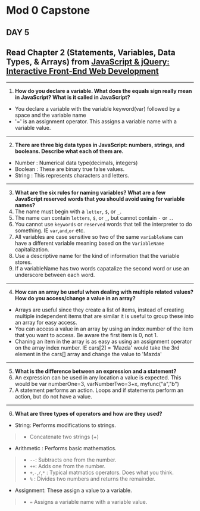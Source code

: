 # Mod 0 Capstone

## DAY 5


## Read Chapter 2 (Statements, Variables, Data Types, & Arrays) from [JavaScript & jQuery: Interactive Front-End Web Development](https://www.amazon.com/JavaScript-JQuery-Interactive-Front-End-Development/dp/1118531647/ref=sr_1_5?ie=UTF8&qid=1541447422&sr=8-5&keywords=duckett)
***

1.  **How do you declare a variable. What does the equals sign really mean in JavaScript? What is it called in JavaScript?**
 * You declare a variable with the variable keyword(var) followed by a space and the variable name
 * '=' is an assignment operator. This assigns a variable name with a variable value.
 ***
2.  **There are three big data types in JavaScript: numbers, strings, and booleans. Describe what each of them are.**
 * Number : Numerical data type(decimals, integers)
 * Boolean :  These are binary true false values.
 * String : This represents characters and letters.
 ***
3.  **What are the six rules for naming variables? What are a few JavaScript reserved words that you should avoid using for variable names?**
  1. The name must begin with a `letter`, `$`, or `_`.
  2. The name can contain `letters`, `$`, or `_`, but cannot contain `-` or `.`.
  3. You cannot use `keywords` or `reserved` words that tell the interpreter to do something. IE `var`,`and`,`or` etc.
  4. All variables are case sensitive so two of the same `variableName` can have a different variable meaning based on the `VariableName` capitalization.
  5. Use a descriptive name for the kind of information that the variable stores.
  6.  If a variableName has two words capatalize the second word or use an underscore between each word.
  ***
4.  **How can an array be useful when dealing with multiple related values? How do you access/change a value in an array?**
 * Arrays are useful since they create a list of items, instead of creating multiple independent items that are similar it is useful to group these into an array for easy access.
 * You can access a value in an array by using an index number of the item that you want to access. Be aware the first item is 0, not 1.
 * Chaning an item in the array is as easy as using an assignment operator on the array index number. IE cars[2] = 'Mazda' would take the 3rd element in the cars[] array and change the value to 'Mazda'
 ***
5.  **What is the difference between an expression and a statement?**
 1. An expression can be used in any location a value is expected. This would be var numberOne=3, varNumberTwo=3+x, myfunc("a","b")
 2. A statement performs an action. Loops and if statements perform an action, but do not have a value.
 ***
6.  **What are three types of operators and how are they used?**
 * String: Performs modifications to strings.
  >* Concatenate two strings (+)
 * Arithmetic : Performs basic mathematics.
  >* `--`: Subtracts one from the number.
  >* `++`: Adds one from the number.
  >* `+`,`-`,`/`,`*` : Typical matmatics operators. Does what you think.
  >* `%` : Divides two numbers and returns the remainder.
 * Assignment: These assign a value to a variable.
  >* `=` Assigns a variable name with a variable value.
